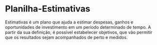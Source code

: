 # Planilha-Estimativas
Estimativas é um plano que ajuda a estimar despesas, ganhos e oportunidades de investimento em um período determinado de tempo. A partir da sua definição, é possível estabelecer objetivos, que vão permitir que os resultados sejam acompanhados de perto e medidos.
